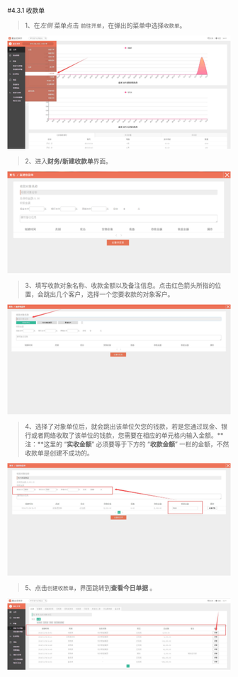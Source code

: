 #4.3.1 收款单


>1、在*左侧* 菜单点击 `前往开单`，在弹出的菜单中选择`收款单`。

![收款单](./images/receivable.jpg)

>2、进入**财务/新建收款单**界面。


![](./images/receivable.png)

>3、填写收款对象名称、收款金额以及备注信息。点击红色箭头所指的位置，会跳出几个客户，选择一个您要收款的对象客户。

![收款单1](./images/receivable1.jpg)

>4、选择了对象单位后，就会跳出该单位欠您的钱款，若是您通过现金、银行或者网络收取了该单位的钱款，您需要在相应的单元格内输入金额。**注：**这里的 “**实收金额**”  必须要等于下方的  “**收款金额**” 一栏的金额，不然收款单是创建不成功的。

![收款单2](./images/receivable2.jpg)

>5、点击`创建收款单`，界面跳转到**查看今日单据** 。

![收款单3](./images/receivable3.jpg)

